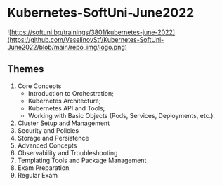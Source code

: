 # Kubernetes-SoftUni-June2022

![https://softuni.bg/trainings/3801/kubernetes-june-2022](https://github.com/VeselinovStf/Kubernetes-SoftUni-June2022/blob/main/repo_img/logo.png)

## Themes

1. Core Concepts
    - Introduction to Orchestration;
    - Kubernetes Architecture;
    - Kubernetes API and Tools;
    - Working with Basic Objects (Pods, Services, Deployments, etc.).
2. Cluster Setup and Management
3. Security and Policies
4. Storage and Persistence
5. Advanced Concepts
6. Observability and Troubleshooting
7. Templating Tools and Package Management
8. Exam Preparation
9. Regular Exam
